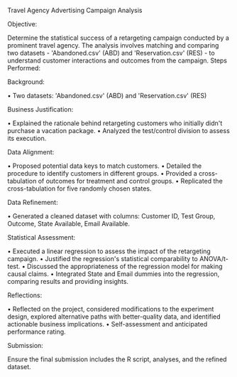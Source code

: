 Travel Agency Advertising Campaign Analysis


Objective:

Determine the statistical success of a retargeting campaign conducted by a prominent
travel agency. The analysis involves matching and comparing two datasets -
'Abandoned.csv' (ABD) and 'Reservation.csv' (RES) - to understand customer
interactions and outcomes from the campaign.
Steps Performed:

Background:

• Two datasets: 'Abandoned.csv' (ABD) and 'Reservation.csv' (RES)

Business Justification:

• Explained the rationale behind retargeting customers who initially didn't
purchase a vacation package.
• Analyzed the test/control division to assess its execution.

Data Alignment:

• Proposed potential data keys to match customers.
• Detailed the procedure to identify customers in different groups.
• Provided a cross-tabulation of outcomes for treatment and control groups.
• Replicated the cross-tabulation for five randomly chosen states.

Data Refinement:

• Generated a cleaned dataset with columns: Customer ID, Test Group,
Outcome, State Available, Email Available.

Statistical Assessment:

• Executed a linear regression to assess the impact of the retargeting campaign.
• Justified the regression's statistical comparability to ANOVA/t-test.
• Discussed the appropriateness of the regression model for making causal
claims.
• Integrated State and Email dummies into the regression, comparing results
and providing insights.

Reflections:

• Reflected on the project, considered modifications to the experiment design,
explored alternative paths with better-quality data, and identified actionable
business implications.
• Self-assessment and anticipated performance rating.

Submission:

Ensure the final submission includes the R script, analyses, and the refined dataset.
